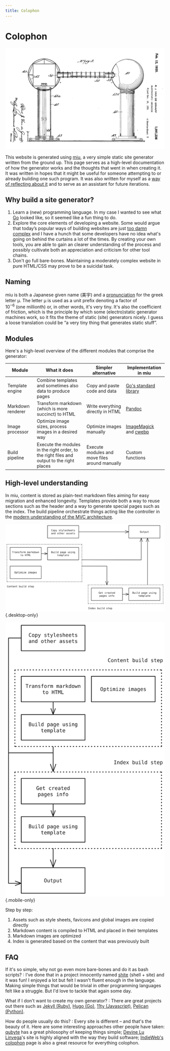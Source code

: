 ```yaml
---
title: Colophon
---
```

# Colophon

![Van De Graff electrostatic generator patent US581499A from 1931](van-de-graff-generator-patent.jpg)

This website is generated using [miu](https://github.com/jpesce/miu), a very simple static site
generator written from the ground up. This page serves as a high-level documentation of how the
generator works and the thoughts that went in when creating it. It was written in hopes that it
might be useful for someone attempting to or already building one such program. It was also written
for myself as a [way of reflecting about 
it](https://www.goodreads.com/quotes/320581-writing-is-thinking-to-write-well-is-to-think-clearly)
and to serve as an assistant for future iterations.

## Why build a site generator?

1. Learn a (new) programming language. In my case I wanted to see what [Go](https://go.dev/) looked
   like, so it seemed like a fun thing to do.
2. Explore the core elements of developing a website. Some would argue that today’s popular ways of
   building websites are just [too damn
   complex](https://frankchimero.com/blog/2018/everything-easy/) and I have a hunch that some
   developers have no idea what's going on behind the curtains a lot of the times. By creating your
   own tools, you are able to gain an clearer understanding of the process and possibly cultivate
   both an appreciation and criticism for other tool chains.
3. Don't go full bare-bones. Maintaining a moderately complex website in pure HTML/CSS may prove to
   be a suicidal task.

## Naming

miu is both a Japanese given name (美宇) and a
[pronunciation](https://dictionary.cambridge.org/pronunciation/english/mu) for the greek letter μ.
The letter μ is used as a unit prefix denoting a factor of 10<sup>−6</sup> (one millionth) or, in
other words, it's very tiny. It's also the coefficient of friction, which is the principle by which
some (electro)static generator machines work, so it fits the theme of static (site) generators
nicely. I guess a loose translation could be “a very tiny thing that generates static stuff”.

## Modules

Here's a high-level overview of the different modules that comprise the generator:

| Module | What it does | Simpler alternative | Implementation in miu |
| --- | --- | --- | --- |
| Template engine | Combine templates and sometimes also data to produce pages | Copy and paste code and data | [Go's standard library](https://pkg.go.dev/html/template) |
| Markdown renderer | Transform markdown (which is more succinct) to HTML | Write everything directly in HTML | [Pandoc](https://pandoc.org/) |
| Image processor | Optimize image sizes, process images in a desired way | Optimize images manually | [ImageMagick](https://imagemagick.org/index.php) and [cwebp](https://developers.google.com/speed/webp/docs/cwebp) |
| Build pipeline | Execute the modules in the right order, to the right files and output to the right places | Execute modules and move files around manually | Custom functions |

## High-level understanding

In miu, content is stored as plain-text markdown files aiming for easy migration and enhanced
longevity. Templates provide both a way to reuse sections such as the header and a way to generate
special pages such as the index. The build pipeline orchestrate things acting like the controller in
the [modern understanding of the MVC architecture](https://wiki.c2.com/?WhatsaControllerAnyway).

![A high-level overview of miu](diagram-horizontal.svg "High-level overview of miu"){.desktop-only}

![A high-level overview of miu](diagram-vertical.svg "High-level overview of miu"){.mobile-only}

Step by step:

1. Assets such as style sheets, favicons and global images are copied directly
2. Markdown content is compiled to HTML and placed in their templates
3. Markdown images are optimized
4. Index is generated based on the content that was previously built

## FAQ

If it's so simple, why not go even more bare-bones and do it as bash scripts?
: I've done that in a project innocently named [shite](https://github.com/jpesce/shite/) (shell +
site) and it was fun! I enjoyed a lot but felt I wasn't fluent enough in the language. Making simple
things that would be trivial in other programming languages felt like a struggle. But I'd love to
tackle that again some day.

What if I don't want to create my own generator?
: There are great projects out there such as [Jekyll (Ruby)](https://jekyllrb.com/), [Hugo
(Go)](https://gohugo.io/), [11ty (Javascript)](https://www.11ty.dev/), [Pelican
(Python)](https://getpelican.com/).

How do people usually do this?
: Every site is different – and that's the beauty of it. Here are some interesting approaches other
people have taken: [qubyte](https://qubyte.codes/colophon) has a great philosophy of keeping things
simple; [Devine Lu Linvega](https://wiki.xxiivv.com/site/about.html)'s site is highly aligned with
the way they build software; [IndieWeb's colophon](https://indieweb.org/colophon) page is also a
great resource for everything colophon.
